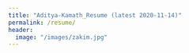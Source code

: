 ```yaml
---
title: "Aditya-Kamath_Resume (latest 2020-11-14)"
permalink: /resume/
header:
  image: "/images/zakim.jpg"
---
```

